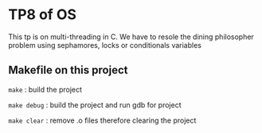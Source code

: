 # TP8 of OS

This tp is on multi-threading in C. We have to resole the dining philosopher problem using sephamores, locks or conditionals variables


## Makefile on this project


```make``` : build the project

```make debug```  : build the project and run gdb for project

```make clear```  :  remove .o files therefore clearing the project
